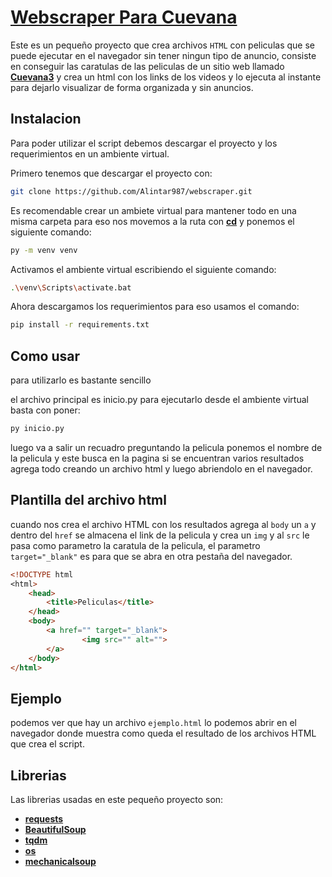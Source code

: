 # [Webscraper Para Cuevana](https://cuevana3.me/)

Este es un pequeño proyecto que crea archivos `HTML` con peliculas que se puede ejecutar en el navegador sin tener ningun tipo de anuncio, consiste en conseguir las caratulas de las peliculas de un sitio web llamado **[Cuevana3](https://cuevana3.me/)** y crea un html con los links de los videos y lo ejecuta al instante para dejarlo visualizar de forma organizada y sin anuncios.

## Instalacion
Para poder utilizar el script debemos descargar el proyecto y los requerimientos en un ambiente virtual.

Primero tenemos que descargar el proyecto con:
```bash
git clone https://github.com/Alintar987/webscraper.git
```
Es recomendable crear un ambiete virtual para mantener todo en una misma carpeta para eso nos movemos a la ruta con **[cd](https://docs.microsoft.com/en-us/windows-server/administration/windows-commands/cd)** y ponemos el siguiente comando:
```bash
py -m venv venv
```
Activamos el ambiente virtual escribiendo el siguiente comando:
```bash
.\venv\Scripts\activate.bat
```
Ahora descargamos los requerimientos para eso usamos el comando:
```bash
pip install -r requirements.txt
```

## Como usar
para utilizarlo es bastante sencillo

el archivo principal es inicio.py para ejecutarlo desde el ambiente virtual basta con poner:
```bash
py inicio.py
```
luego va a salir un recuadro preguntando la pelicula ponemos el nombre de la pelicula y este busca en la pagina si se encuentran varios resultados agrega todo creando un archivo html y luego abriendolo en el navegador.

## Plantilla del archivo html
cuando nos crea el archivo HTML con los resultados agrega al `body` un `a` y dentro del `href` se almacena el link de la pelicula y crea un `img` y al `src` le pasa como parametro la caratula de la pelicula, el parametro `target="_blank"` es para que se abra en otra pestaña del navegador.
```html
<!DOCTYPE html
<html>
    <head>
        <title>Peliculas</title>
    </head>
    <body>
        <a href="" target="_blank">
                <img src="" alt="">
        </a>
    </body>
</html>
```

## Ejemplo 
podemos ver que hay un archivo `ejemplo.html` lo podemos abrir en el navegador donde muestra como queda el resultado de los archivos HTML que crea el script.

## Librerias
Las librerias usadas en este pequeño proyecto son:

- **[requests](https://pypi.org/project/requests/)**
- **[BeautifulSoup](https://pypi.org/project/BeautifulSoup/)**
- **[tqdm](https://pypi.org/project/tqdm/)**
- **[os](https://docs.python.org/3/library/os.html)**
- **[mechanicalsoup](https://pypi.org/project/MechanicalSoup/)**
